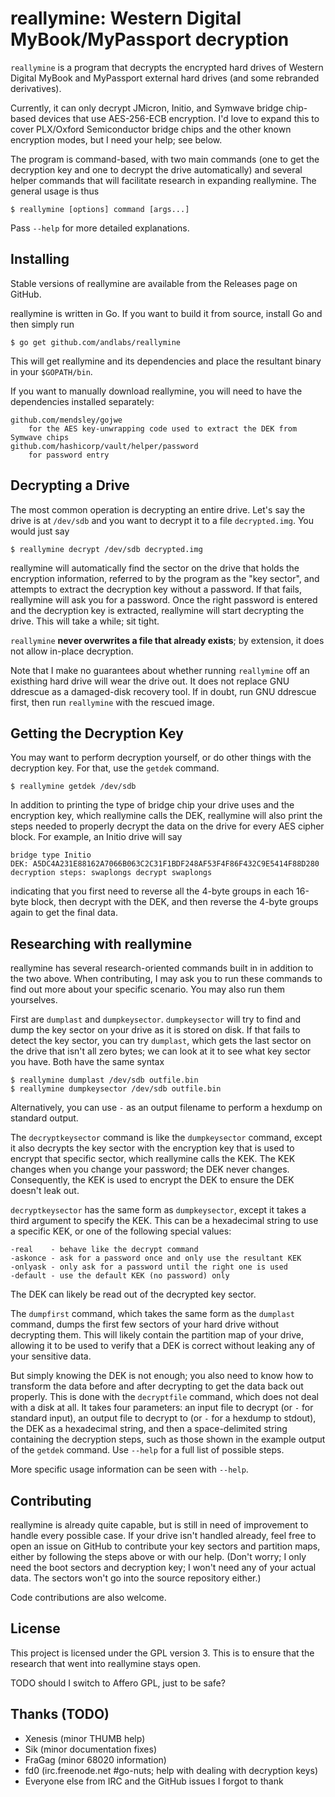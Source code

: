 # reallymine: Western Digital MyBook/MyPassport decryption

`reallymine` is a program that decrypts the encrypted hard drives of Western Digital MyBook and MyPassport external hard drives (and some rebranded derivatives).

Currently, it can only decrypt JMicron, Initio, and Symwave bridge chip-based devices that use AES-256-ECB encryption. I'd love to expand this to cover PLX/Oxford Semiconductor bridge chips and the other known encryption modes, but I need your help; see below.

The program is command-based, with two main commands (one to get the decryption key and one to decrypt the drive automatically) and several helper commands that will facilitate research in expanding reallymine. The general usage is thus

```
$ reallymine [options] command [args...]
```

Pass `--help` for more detailed explanations.

## Installing
Stable versions of reallymine are available from the Releases page on GitHub.

reallymine is written in Go. If you want to build it from source, install Go and then simply run

```
$ go get github.com/andlabs/reallymine
```

This will get reallymine and its dependencies and place the resultant binary in your `$GOPATH/bin`.

If you want to manually download reallymine, you will need to have the dependencies installed separately:

```
github.com/mendsley/gojwe
	for the AES key-unwrapping code used to extract the DEK from Symwave chips
github.com/hashicorp/vault/helper/password
	for password entry
```

## Decrypting a Drive
The most common operation is decrypting an entire drive. Let's say the drive is at `/dev/sdb` and you want to decrypt it to a file `decrypted.img`. You would just say

```
$ reallymine decrypt /dev/sdb decrypted.img
```

reallymine will automatically find the sector on the drive that holds the encryption information, referred to by the program as the "key sector", and attempts to extract the decryption key without a password. If that fails, reallymine will ask you for a password. Once the right password is entered and the decryption key is extracted, reallymine will start decrypting the drive. This will take a while; sit tight.

`reallymine` **never overwrites a file that already exists**; by extension, it does not allow in-place decryption.

Note that I make no guarantees about whether running `reallymine` off an existhing hard drive will wear the drive out. It does not replace GNU ddrescue as a damaged-disk recovery tool. If in doubt, run GNU ddrescue first, then run `reallymine` with the rescued image.

## Getting the Decryption Key
You may want to perform decryption yourself, or do other things with the decryption key. For that, use the `getdek` command.

```
$ reallymine getdek /dev/sdb
```

In addition to printing the type of bridge chip your drive uses and the encryption key, which reallymine calls the DEK, reallymine will also print the steps needed to properly decrypt the data on the drive for every AES cipher block. For example, an Initio drive will say

```
bridge type Initio
DEK: A5DC4A231E88162A7066B063C2C31F1BDF248AF53F4F86F432C9E5414F88D280
decryption steps: swaplongs decrypt swaplongs
```

indicating that you first need to reverse all the 4-byte groups in each 16-byte block, then decrypt with the DEK, and then reverse the 4-byte groups again to get the final data.

## Researching with reallymine
reallymine has several research-oriented commands built in in addition to the two above. When contributing, I may ask you to run these commands to find out more about your specific scenario. You may also run them yourselves.

First are `dumplast` and `dumpkeysector`. `dumpkeysector` will try to find and dump the key sector on your drive as it is stored on disk. If that fails to detect the key sector, you can try `dumplast`, which gets the last sector on the drive that isn't all zero bytes; we can look at it to see what key sector you have. Both have the same syntax

```
$ reallymine dumplast /dev/sdb outfile.bin
$ reallymine dumpkeysector /dev/sdb outfile.bin
```

Alternatively, you can use `-` as an output filename to perform a hexdump on standard output.

The `decryptkeysector` command is like the `dumpkeysector` command, except it also decrypts the key sector with the encryption key that is used to encrypt that specific sector, which reallymine calls the KEK. The KEK changes when you change your password; the DEK never changes. Consequently, the KEK is used to encrypt the DEK to ensure the DEK doesn't leak out.

`decryptkeysector` has the same form as `dumpkeysector`, except it takes a third argument to specify the KEK. This can be a hexadecimal string to use a specific KEK, or one of the following special values:

```
-real    - behave like the decrypt command
-askonce - ask for a password once and only use the resultant KEK
-onlyask - only ask for a password until the right one is used
-default - use the default KEK (no password) only
```

The DEK can likely be read out of the decrypted key sector.

The `dumpfirst` command, which takes the same form as the `dumplast` command, dumps the first few sectors of your hard drive without decrypting them. This will likely contain the partition map of your drive, allowing it to be used to verify that a DEK is correct without leaking any of your sensitive data.

But simply knowing the DEK is not enough; you also need to know how to transform the data before and after decrypting to get the data back out properly. This is done with the `decryptfile` command, which does not deal with a disk at all. It takes four parameters: an input file to decrypt (or `-` for standard input), an output file to decrypt to (or `-` for a hexdump to stdout), the DEK as a hexadecimal string, and then a space-delimited string containing the decryption steps, such as those shown in the example output of the `getdek` command. Use `--help` for a full list of possible steps.

More specific usage information can be seen with `--help`.

## Contributing
reallymine is already quite capable, but is still in need of improvement to handle every possible case. If your drive isn't handled already, feel free to open an issue on GitHub to contribute your key sectors and partition maps, either by following the steps above or with our help. (Don't worry; I only need the boot sectors and decryption key; I won't need any of your actual data. The sectors won't go into the source repository either.)

Code contributions are also welcome.

## License
This project is licensed under the GPL version 3. This is to ensure that the research that went into reallymine stays open.

TODO should I switch to Affero GPL, just to be safe?

## Thanks (TODO)
- Xenesis (minor THUMB help)
- Sik (minor documentation fixes)
- FraGag (minor 68020 information)
- fd0 (irc.freenode.net #go-nuts; help with dealing with decryption keys)
- Everyone else from IRC and the GitHub issues I forgot to thank
